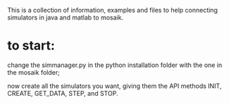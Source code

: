 This is a collection of information, examples and files to help connecting simulators in java and matlab to mosaik.

# to start:

change the simmanager.py in the python installation folder with the one in the mosaik folder;

now create all the simulators you want, giving them the API methods INIT, CREATE, GET_DATA, STEP, and STOP.
